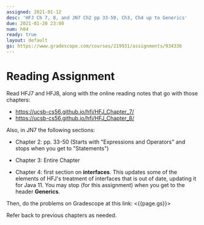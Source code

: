 ```yaml
---
assigned: 2021-01-12
desc: 'HFJ Ch 7, 8, and JN7 Ch2 pp 33-50, Ch3, Ch4 up to Generics'
due: 2021-01-20 23:00
num: h04
ready: true
layout: default
gs: https://www.gradescope.com/courses/219931/assignments/934336
---
```


# Reading Assignment

Read HFJ7 and HFJ8, along with the online reading notes that go with those chapters:

* https://ucsb-cs56.github.io/hfj/HFJ_Chapter_7/
* https://ucsb-cs56.github.io/hfj/HFJ_Chapter_8/


Also, in  JN7 the following sections:

* Chapter 2: pp. 33-50 (Starts with 
  "Expressions and Operators" and stops when you 
  get to "Statements")

* Chapter 3: Entire Chapter

* Chapter 4: first section on **interfaces**.
  This updates some of the elements of HFJ's treatment
  of interfaces that is out of date, updating it for 
  Java 11.   You may stop (for this assignment) when 
  you get to the header **Generics**.

Then, do the problems on Gradescope at this link: <{{page.gs}}> 

Refer back to previous chapters as needed.
